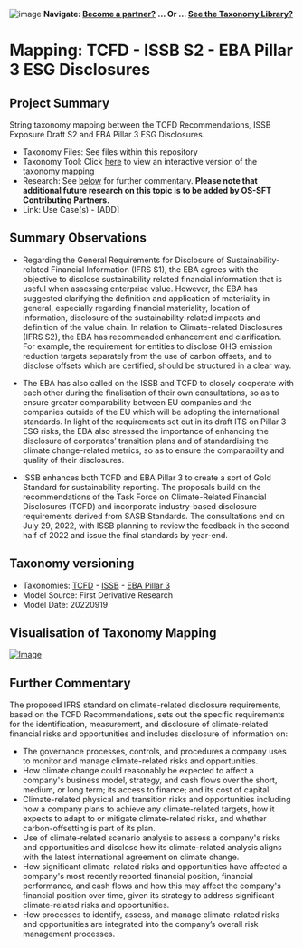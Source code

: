 ![image](https://user-images.githubusercontent.com/112073913/188821900-0c411acf-fbdd-4163-adc9-3ba4e2be78df.png)
**Navigate: [Become a partner?](https://github.com/FD-SustainableFinance/l6l-PARTNERS)**
**... Or ... [See the Taxonomy Library?](https://github.com/orgs/FD-SustainableFinance/projects/2)**

# Mapping: TCFD - ISSB S2 - EBA Pillar 3 ESG Disclosures

## Project Summary
String taxonomy mapping between the TCFD Recommendations, ISSB Exposure Draft S2 and EBA Pillar 3 ESG Disclosures.

- Taxonomy Files: See files within this repository
- Taxonomy Tool: Click [here](https://partners.solidatus.com/viewer/share/A90x6qTcWPCq3SYLarvZ8R6Jn5qXMzdy) to view an interactive version of the taxonomy mapping
- Research: See [below](https://github.com/FD-SustainableFinance/RESEARCH-MAPPING-ISSB-v-EBA-PILLAR-3-v-TCFD#further-commentary) for further commentary. **Please note that additional future research on this topic is to be added by OS-SFT Contributing Partners.**
- Link: Use Case(s) - [ADD]

## Summary Observations
* Regarding the General Requirements for Disclosure of Sustainability-related Financial Information (IFRS S1), the EBA agrees with the objective to disclose sustainability related financial information that is useful when assessing enterprise value. However, the EBA has suggested clarifying the definition and application of materiality in general, especially regarding financial materiality, location of information, disclosure of the sustainability-related impacts and definition of the value chain.
In relation to Climate-related Disclosures (IFRS S2), the EBA has recommended enhancement and clarification. For example, the requirement for entities to disclose GHG emission reduction targets separately from the use of carbon offsets, and to disclose offsets which are certified, should be structured in a clear way.

* The EBA has also called on the ISSB and TCFD to closely cooperate with each other during the finalisation of their own consultations, so as to ensure greater comparability between EU companies and the companies outside of the EU which will be adopting the international standards. In light of the requirements set out in its draft ITS on Pillar 3 ESG risks, the EBA also stressed the importance of enhancing the disclosure of corporates’ transition plans and of standardising the climate change-related metrics, so as to ensure the comparability and quality of their disclosures.

* ISSB enhances both TCFD and EBA Pillar 3 to create a sort of Gold Standard for sustainability reporting. The proposals build on the recommendations of the Task Force on Climate-Related Financial Disclosures (TCFD) and incorporate industry-based disclosure requirements derived from SASB Standards. The consultations end on July 29, 2022, with ISSB planning to review the feedback in the second half of 2022 and issue the final standards by year-end.


## Taxonomy versioning
- Taxonomies: [TCFD](https://github.com/FD-SustainableFinance/RESEARCH---TASK-FORCE-ON-CLIMATE-RELATED-FINANCIAL-DISCLOSURES) - [ISSB](https://github.com/FD-SustainableFinance/RESEARCH---INTERNATIONAL-SUSTAINABILITY-STANDARDS-BOARD) - [EBA Pillar 3](https://github.com/FD-SustainableFinance/RESEARCH---EBA-PILLAR-3-DISCLOSURES)
- Model Source: First Derivative Research
- Model Date: 20220919

## Visualisation of Taxonomy Mapping
[![Image](https://user-images.githubusercontent.com/112077283/191224480-55bebbd5-bbe0-4683-a75a-db55b2813d8e.png "Click to open interactive Taxonomy Tool")](https://partners.solidatus.com/viewer/share/A90x6qTcWPCq3SYLarvZ8R6Jn5qXMzdy)

## Further Commentary
The proposed IFRS standard on climate-related disclosure requirements, based on the TCFD Recommendations, sets out the specific requirements for the identification, measurement, and disclosure of climate-related financial risks and opportunities and includes disclosure of information on:

* The governance processes, controls, and procedures a company uses to monitor and manage climate-related risks and opportunities.
* How climate change could reasonably be expected to affect a company's business model, strategy, and cash flows over the short, medium, or long term; its access to finance; and its cost of capital.
* Climate-related physical and transition risks and opportunities including how a company plans to achieve any climate-related targets, how it expects to adapt to or mitigate climate-related risks, and whether carbon-offsetting is part of its plan.
* Use of climate-related scenario analysis to assess a company's risks and opportunities and disclose how its climate-related analysis aligns with the latest international agreement on climate change.
* How significant climate-related risks and opportunities have affected a company's most recently reported financial position, financial performance, and cash flows and how this may affect the company's financial position over time, given its strategy to address significant climate-related risks and opportunities.
* How processes to identify, assess, and manage climate-related risks and opportunities are integrated into the company’s overall risk management processes.
